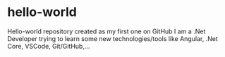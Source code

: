 # hello-world
Hello-world repository created as my first one on GitHub
I am a .Net Developer trying to learn some new technologies/tools like Angular, .Net Core, VSCode, Git/GitHub,...
